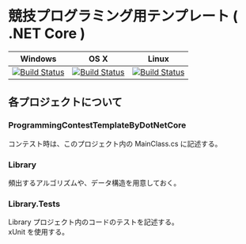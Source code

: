 # 競技プログラミング用テンプレート ( .NET Core )

|Windows|OS X|Linux|
|:---:|:---:|:---:|
|[![Build Status](https://sekiya9311.visualstudio.com/ProgrammingContestTemplateByDotNetCore/_apis/build/status/sekiya9311.ProgrammingContestTemplateByDotNetCore?branchName=master&jobname=Windows)](https://sekiya9311.visualstudio.com/ProgrammingContestTemplateByDotNetCore/_build?definitionId=1&branchName=master)|[![Build Status](https://sekiya9311.visualstudio.com/ProgrammingContestTemplateByDotNetCore/_apis/build/status/sekiya9311.ProgrammingContestTemplateByDotNetCore?branchName=master&jobname=OS_X)](https://sekiya9311.visualstudio.com/ProgrammingContestTemplateByDotNetCore/_build?definitionId=1&branchName=master)|[![Build Status](https://sekiya9311.visualstudio.com/ProgrammingContestTemplateByDotNetCore/_apis/build/status/sekiya9311.ProgrammingContestTemplateByDotNetCore?branchName=master&jobname=Linux)](https://sekiya9311.visualstudio.com/ProgrammingContestTemplateByDotNetCore/_build?definitionId=1&branchName=master)|

## 各プロジェクトについて

### ProgrammingContestTemplateByDotNetCore

コンテスト時は、このプロジェクト内の MainClass.cs に記述する。

### Library

頻出するアルゴリズムや、データ構造を用意しておく。

### Library.Tests

Library プロジェクト内のコードのテストを記述する。  
xUnit を使用する。
